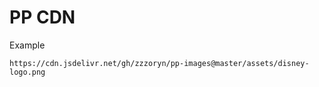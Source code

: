 # PP CDN

Example

```
https://cdn.jsdelivr.net/gh/zzzoryn/pp-images@master/assets/disney-logo.png
```

